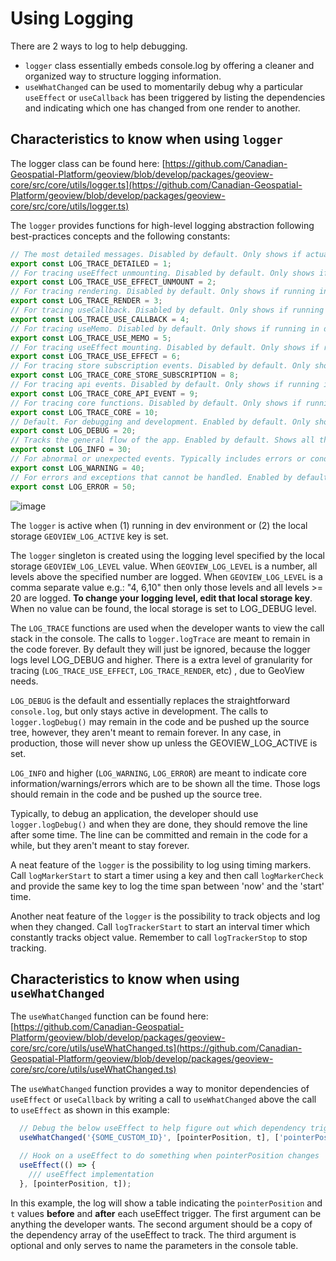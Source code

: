 # Using Logging #

There are 2 ways to log to help debugging.
- `logger` class essentially embeds console.log by offering a cleaner and organized way to structure logging information.
- `useWhatChanged` can be used to momentarily debug why a particular `useEffect` or `useCallback` has been triggered by listing the dependencies and indicating which one has changed from one render to another.

## Characteristics to know when using `logger` ##

The logger class can be found here:  [https://github.com/Canadian-Geospatial-Platform/geoview/blob/develop/packages/geoview-core/src/core/utils/logger.ts](https://github.com/Canadian-Geospatial-Platform/geoview/blob/develop/packages/geoview-core/src/core/utils/logger.ts)

The `logger` provides functions for high-level logging abstraction following best-practices concepts and the following constants:
```ts
// The most detailed messages. Disabled by default. Only shows if actually running in dev environment, never shown otherwise.
export const LOG_TRACE_DETAILED = 1;
// For tracing useEffect unmounting. Disabled by default. Only shows if running in dev environment or GEOVIEW_LOG_ACTIVE key is set in local storage.
export const LOG_TRACE_USE_EFFECT_UNMOUNT = 2;
// For tracing rendering. Disabled by default. Only shows if running in dev environment or GEOVIEW_LOG_ACTIVE key is set in local storage.
export const LOG_TRACE_RENDER = 3;
// For tracing useCallback. Disabled by default. Only shows if running in dev environment or GEOVIEW_LOG_ACTIVE key is set in local storage.
export const LOG_TRACE_USE_CALLBACK = 4;
// For tracing useMemo. Disabled by default. Only shows if running in dev environment or GEOVIEW_LOG_ACTIVE key is set in local storage.
export const LOG_TRACE_USE_MEMO = 5;
// For tracing useEffect mounting. Disabled by default. Only shows if running in dev environment or GEOVIEW_LOG_ACTIVE key is set in local storage.
export const LOG_TRACE_USE_EFFECT = 6;
// For tracing store subscription events. Disabled by default. Only shows if running in dev environment or GEOVIEW_LOG_ACTIVE key is set in local storage.
export const LOG_TRACE_CORE_STORE_SUBSCRIPTION = 8;
// For tracing api events. Disabled by default. Only shows if running in dev environment or GEOVIEW_LOG_ACTIVE key is set in local storage.
export const LOG_TRACE_CORE_API_EVENT = 9;
// For tracing core functions. Disabled by default. Only shows if running in dev environment or GEOVIEW_LOG_ACTIVE key is set in local storage.
export const LOG_TRACE_CORE = 10;
// Default. For debugging and development. Enabled by default. Only shows if running in dev environment or GEOVIEW_LOG_ACTIVE key is set in local storage.
export const LOG_DEBUG = 20;
// Tracks the general flow of the app. Enabled by default. Shows all the time.
export const LOG_INFO = 30;
// For abnormal or unexpected events. Typically includes errors or conditions that don't cause the app to fail. Enabled by default. Shows all the time.
export const LOG_WARNING = 40;
// For errors and exceptions that cannot be handled. Enabled by default. Shows all the time.
export const LOG_ERROR = 50;
```
![image](https://github.com/Canadian-Geospatial-Platform/geoview/assets/3472990/0e9b93a7-c660-4768-ac8d-aa0b37f04d0b)

The `logger` is active when (1) running in dev environment or (2) the local storage `GEOVIEW_LOG_ACTIVE` key is set.

The `logger` singleton is created using the logging level specified by the local storage `GEOVIEW_LOG_LEVEL` value. When `GEOVIEW_LOG_LEVEL` is a number, all levels above the specified number are logged. When `GEOVIEW_LOG_LEVEL` is a comma separate value e.g.: "4, 6,10" then only those levels and all levels >= 20 are logged. __To change your logging level, edit that local storage key__. When no value can be found, the local storage is set to LOG_DEBUG level.

The `LOG_TRACE` functions are used when the developer wants to view the call stack in the console. The calls to `logger.logTrace` are meant to remain in the code forever. By default they will just be ignored, because the logger logs level LOG_DEBUG and higher. There is a extra level of granularity for tracing (`LOG_TRACE_USE_EFFECT`, `LOG_TRACE_RENDER`, etc) , due to GeoView needs.

`LOG_DEBUG` is the default and essentially replaces the straightforward `console.log`, but only stays active in development. The calls to `logger.logDebug()` may remain in the code and be pushed up the source tree, however, they aren't meant to remain forever. In any case, in production, those will never show up unless the GEOVIEW_LOG_ACTIVE is set.

`LOG_INFO` and higher (`LOG_WARNING`, `LOG_ERROR`) are meant to indicate core information/warnings/errors which are to be shown all the time. Those logs should remain in the code and be pushed up the source tree.

Typically, to debug an application, the developer should use `logger.logDebug()` and when they are done, they should remove the line after some time. The line can be committed and remain in the code for a while, but they aren't meant to stay forever.

A neat feature of the `logger` is the possibility to log using timing markers. Call `logMarkerStart` to start a timer using a key and then call `logMarkerCheck` and provide the same key to log the time span between 'now' and the 'start' time.

Another neat feature of the `logger` is the possibility to track objects and log when they changed. Call `logTrackerStart` to start an interval timer which constantly tracks object value. Remember to call `logTrackerStop` to stop tracking.

## Characteristics to know when using `useWhatChanged` ##

The `useWhatChanged` function can be found here: [https://github.com/Canadian-Geospatial-Platform/geoview/blob/develop/packages/geoview-core/src/core/utils/useWhatChanged.ts](https://github.com/Canadian-Geospatial-Platform/geoview/blob/develop/packages/geoview-core/src/core/utils/useWhatChanged.ts)

The `useWhatChanged` function provides a way to monitor dependencies of `useEffect` or `useCallback` by writing a call to `useWhatChanged` above the call to `useEffect` as shown in this example:

```ts
  // Debug the below useEffect to help figure out which dependency triggered the useEffect
  useWhatChanged('{SOME_CUSTOM_ID}', [pointerPosition, t], ['pointerPosition', 't']);

  // Hook on a useEffect to do something when pointerPosition changes
  useEffect(() => {
    /// useEffect implementation
  }, [pointerPosition, t]);
```

In this example, the log will show a table indicating the `pointerPosition` and `t` values __before__ and __after__ each useEffect trigger. The first argument can be anything the developer wants. The second argument should be a copy of the dependency array of the useEffect to track. The third argument is optional and only serves to name the parameters in the console table.
